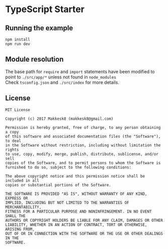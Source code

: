 # TypeScript Starter

## Running the example

```
npm install
npm run dev
```

## Module resolution
The base path for ``` require ``` and ``` import ``` statements have been modified to point to ```./src/app/*``` unless not found in ```node_modules```   
Check ```tsconfig.json``` and ```./src/index``` for more details.

## License
```
MIT License

Copyright (c) 2017 Makkesk8 (makkesk8@gmail.com)

Permission is hereby granted, free of charge, to any person obtaining a copy
of this software and associated documentation files (the "Software"), to deal
in the Software without restriction, including without limitation the rights
to use, copy, modify, merge, publish, distribute, sublicense, and/or sell
copies of the Software, and to permit persons to whom the Software is
furnished to do so, subject to the following conditions:

The above copyright notice and this permission notice shall be included in all
copies or substantial portions of the Software.

THE SOFTWARE IS PROVIDED "AS IS", WITHOUT WARRANTY OF ANY KIND, EXPRESS OR
IMPLIED, INCLUDING BUT NOT LIMITED TO THE WARRANTIES OF MERCHANTABILITY,
FITNESS FOR A PARTICULAR PURPOSE AND NONINFRINGEMENT. IN NO EVENT SHALL THE
AUTHORS OR COPYRIGHT HOLDERS BE LIABLE FOR ANY CLAIM, DAMAGES OR OTHER
LIABILITY, WHETHER IN AN ACTION OF CONTRACT, TORT OR OTHERWISE, ARISING FROM,
OUT OF OR IN CONNECTION WITH THE SOFTWARE OR THE USE OR OTHER DEALINGS IN THE
SOFTWARE.
```
